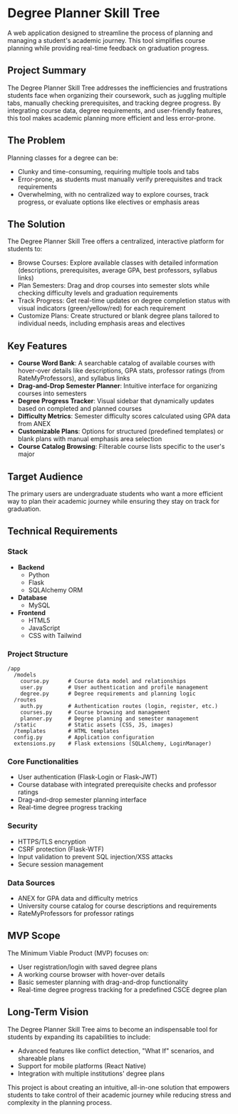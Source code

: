 # Degree Planner Skill Tree

A web application designed to streamline the process of planning and managing a student's academic journey. This tool simplifies course planning while providing real-time feedback on graduation progress.

## Project Summary

The Degree Planner Skill Tree addresses the inefficiencies and frustrations students face when organizing their coursework, such as juggling multiple tabs, manually checking prerequisites, and tracking degree progress. By integrating course data, degree requirements, and user-friendly features, this tool makes academic planning more efficient and less error-prone.

## The Problem

Planning classes for a degree can be:
- Clunky and time-consuming, requiring multiple tools and tabs
- Error-prone, as students must manually verify prerequisites and track requirements
- Overwhelming, with no centralized way to explore courses, track progress, or evaluate options like electives or emphasis areas

## The Solution

The Degree Planner Skill Tree offers a centralized, interactive platform for students to:
- Browse Courses: Explore available classes with detailed information (descriptions, prerequisites, average GPA, best professors, syllabus links)
- Plan Semesters: Drag and drop courses into semester slots while checking difficulty levels and graduation requirements
- Track Progress: Get real-time updates on degree completion status with visual indicators (green/yellow/red) for each requirement
- Customize Plans: Create structured or blank degree plans tailored to individual needs, including emphasis areas and electives

## Key Features

- **Course Word Bank**: A searchable catalog of available courses with hover-over details like descriptions, GPA stats, professor ratings (from RateMyProfessors), and syllabus links
- **Drag-and-Drop Semester Planner**: Intuitive interface for organizing courses into semesters
- **Degree Progress Tracker**: Visual sidebar that dynamically updates based on completed and planned courses
- **Difficulty Metrics**: Semester difficulty scores calculated using GPA data from ANEX
- **Customizable Plans**: Options for structured (predefined templates) or blank plans with manual emphasis area selection
- **Course Catalog Browsing**: Filterable course lists specific to the user's major

## Target Audience

The primary users are undergraduate students who want a more efficient way to plan their academic journey while ensuring they stay on track for graduation.

## Technical Requirements

### Stack
- **Backend**
  - Python
  - Flask
  - SQLAlchemy ORM
- **Database**
  - MySQL
- **Frontend**
  - HTML5
  - JavaScript
  - CSS with Tailwind

### Project Structure
```
/app
  /models
    course.py      # Course data model and relationships
    user.py        # User authentication and profile management
    degree.py      # Degree requirements and planning logic
  /routes
    auth.py        # Authentication routes (login, register, etc.)
    courses.py     # Course browsing and management
    planner.py     # Degree planning and semester management
  /static          # Static assets (CSS, JS, images)
  /templates       # HTML templates
  config.py        # Application configuration
  extensions.py    # Flask extensions (SQLAlchemy, LoginManager)
```

### Core Functionalities
- User authentication (Flask-Login or Flask-JWT)
- Course database with integrated prerequisite checks and professor ratings
- Drag-and-drop semester planning interface
- Real-time degree progress tracking

### Security
- HTTPS/TLS encryption
- CSRF protection (Flask-WTF)
- Input validation to prevent SQL injection/XSS attacks
- Secure session management

### Data Sources
- ANEX for GPA data and difficulty metrics
- University course catalog for course descriptions and requirements
- RateMyProfessors for professor ratings

## MVP Scope

The Minimum Viable Product (MVP) focuses on:
- User registration/login with saved degree plans
- A working course browser with hover-over details
- Basic semester planning with drag-and-drop functionality
- Real-time degree progress tracking for a predefined CSCE degree plan

## Long-Term Vision

The Degree Planner Skill Tree aims to become an indispensable tool for students by expanding its capabilities to include:
- Advanced features like conflict detection, "What If" scenarios, and shareable plans
- Support for mobile platforms (React Native)
- Integration with multiple institutions' degree plans

This project is about creating an intuitive, all-in-one solution that empowers students to take control of their academic journey while reducing stress and complexity in the planning process.
